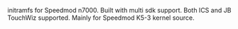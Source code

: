 initramfs for Speedmod n7000.
Built with multi sdk support. Both ICS and JB TouchWiz supported.
Mainly for Speedmod K5-3 kernel source.

